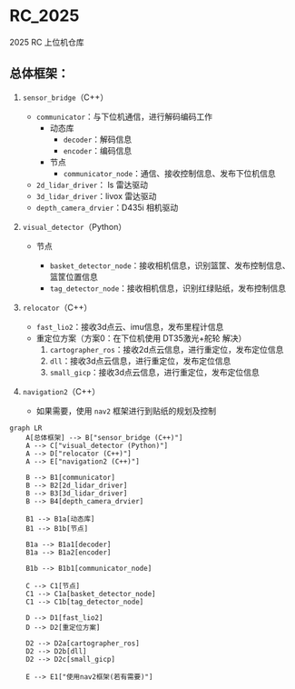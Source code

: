 # RC_2025

2025 RC 上位机仓库

## 总体框架：

1. `sensor_bridge`（C++）

   - `communicator`：与下位机通信，进行解码编码工作
     - 动态库
       - `decoder`：解码信息
       - `encoder`：编码信息
     - 节点
       - `communicator_node`：通信、接收控制信息、发布下位机信息
   - `2d_lidar_driver`： ls 雷达驱动
   - `3d_lidar_driver`：livox 雷达驱动
   - `depth_camera_drvier`：D435i 相机驱动
2. `visual_detector`（Python）

   - 节点

     - `basket_detector_node`：接收相机信息，识别篮筐、发布控制信息、篮筐位置信息
     - `tag_detector_node`：接收相机信息，识别红绿贴纸，发布控制信息
3. `relocator`（C++）

   - `fast_lio2`：接收3d点云、imu信息，发布里程计信息
   - 重定位方案（方案0：在下位机使用 DT35激光+舵轮 解决）
     1. `cartographer_ros`：接收2d点云信息，进行重定位，发布定位信息
     2. `dll`：接收3d点云信息，进行重定位，发布定位信息
     3. `small_gicp`：接收3d点云信息，进行重定位，发布定位信息
4. `navigation2`（C++）

   - 如果需要，使用 `nav2` 框架进行到贴纸的规划及控制

```mermaid
graph LR
    A[总体框架] --> B["sensor_bridge (C++)"]
    A --> C["visual_detector (Python)"]
    A --> D["relocator (C++)"]
    A --> E["navigation2 (C++)"]

    B --> B1[communicator]
    B --> B2[2d_lidar_driver]
    B --> B3[3d_lidar_driver]
    B --> B4[depth_camera_drvier]

    B1 --> B1a[动态库]
    B1 --> B1b[节点]

    B1a --> B1a1[decoder]
    B1a --> B1a2[encoder]

    B1b --> B1b1[communicator_node]

    C --> C1[节点]
    C1 --> C1a[basket_detector_node]
    C1 --> C1b[tag_detector_node]

    D --> D1[fast_lio2]
    D --> D2[重定位方案]

    D2 --> D2a[cartographer_ros]
    D2 --> D2b[dll]
    D2 --> D2c[small_gicp]

    E --> E1["使用nav2框架(若有需要)"]
```
